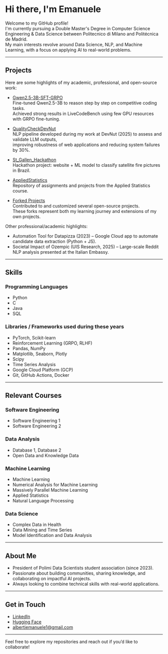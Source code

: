 # Hi there, I'm Emanuele  

Welcome to my GitHub profile!  
I'm currently pursuing a Double Master's Degree in Computer Science Engineering & Data Science between Politecnico di Milano and Politécnica de Madrid.  
My main interests revolve around Data Science, NLP, and Machine Learning, with a focus on applying AI to real-world problems.  

---

## Projects
Here are some highlights of my academic, professional, and open-source work:  

- [Gwen2.5-3B-SFT-GRPO](https://github.com/emaalberti/Gwen2.5-3B-SFT-GRPO)  
  Fine-tuned Qwen2.5-3B to reason step by step on competitive coding tasks.  
  Achieved strong results in LiveCodeBench using few GPU resources with GRPO fine-tuning.  

- [QualityCheckDevNut](https://github.com/emaalberti/QualityCheckDevNut)  
  NLP pipeline developed during my work at DevNut (2025) to assess and validate LLM outputs,  
  improving robustness of web applications and reducing system failures by 30%.  

- [St_Gallen_Hackathon](https://github.com/emaalberti/St_Gallen_Hackathon)  
  Hackathon project: website + ML model to classify satellite fire pictures in Brazil.  

- [AppliedStatistics](https://github.com/emaalberti/AppliedStatistics)  
  Repository of assignments and projects from the Applied Statistics course.  

- [Forked Projects](https://github.com/emaalberti?tab=repositories&type=fork)  
  Contributed to and customized several open-source projects.  
  These forks represent both my learning journey and extensions of my own projects.  

Other professional/academic highlights:  
- Automation Tool for Datapizza (2023) – Google Cloud app to automate candidate data extraction (Python + JS).  
- Societal Impact of Ozempic (UIS Research, 2025) – Large-scale Reddit NLP analysis presented at the Italian Embassy.  

---

## Skills

### Programming Languages
- Python  
- C  
- Java  
- SQL  

### Libraries / Frameworks used during these years
- PyTorch, Scikit-learn  
- Reinforcement Learning (GRPO, RLHF)  
- Pandas, NumPy  
- Matplotlib, Seaborn, Plotly  
- Scipy  
- Time Series Analysis  
- Google Cloud Platform (GCP)  
- Git, GitHub Actions, Docker  

---

## Relevant Courses

### Software Engineering
- Software Engineering 1  
- Software Engineering 2  

### Data Analysis
- Database 1, Database 2  
- Open Data and Knowledge Data  

### Machine Learning
- Machine Learning  
- Numerical Analysis for Machine Learning  
- Massively Parallel Machine Learning  
- Applied Statistics  
- Natural Language Processing  

### Data Science
- Complex Data in Health  
- Data Mining and Time Series  
- Model Identification and Data Analysis  

---

## About Me
- President of Polimi Data Scientists student association (since 2023).  
- Passionate about building communities, sharing knowledge, and collaborating on impactful AI projects.  
- Always looking to combine technical skills with real-world applications.  

---

## Get in Touch
- [LinkedIn](https://www.linkedin.com/in/emanuele-alberti-6a5a4a206/)  
- [Hugging Face](https://huggingface.co/emaalberti)  
- albertiemanuele1@gmail.com  

---
Feel free to explore my repositories and reach out if you’d like to collaborate!


